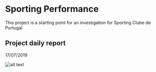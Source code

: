 # Sporting Performance

This project is a starting point for an investigation for Sporting Clube de Portugal 

## Project daily report

17/07/2019

![alt text](https://raw.githubusercontent.com/marcojoao/SportingPerformance/master/resources/ruben_notes.jpg)